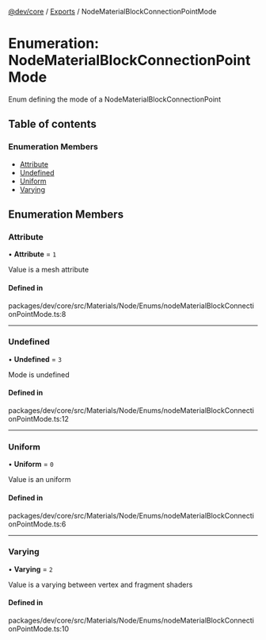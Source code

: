 [@dev/core](../README.md) / [Exports](../modules.md) / NodeMaterialBlockConnectionPointMode

# Enumeration: NodeMaterialBlockConnectionPointMode

Enum defining the mode of a NodeMaterialBlockConnectionPoint

## Table of contents

### Enumeration Members

- [Attribute](NodeMaterialBlockConnectionPointMode.md#attribute)
- [Undefined](NodeMaterialBlockConnectionPointMode.md#undefined)
- [Uniform](NodeMaterialBlockConnectionPointMode.md#uniform)
- [Varying](NodeMaterialBlockConnectionPointMode.md#varying)

## Enumeration Members

### Attribute

• **Attribute** = ``1``

Value is a mesh attribute

#### Defined in

packages/dev/core/src/Materials/Node/Enums/nodeMaterialBlockConnectionPointMode.ts:8

___

### Undefined

• **Undefined** = ``3``

Mode is undefined

#### Defined in

packages/dev/core/src/Materials/Node/Enums/nodeMaterialBlockConnectionPointMode.ts:12

___

### Uniform

• **Uniform** = ``0``

Value is an uniform

#### Defined in

packages/dev/core/src/Materials/Node/Enums/nodeMaterialBlockConnectionPointMode.ts:6

___

### Varying

• **Varying** = ``2``

Value is a varying between vertex and fragment shaders

#### Defined in

packages/dev/core/src/Materials/Node/Enums/nodeMaterialBlockConnectionPointMode.ts:10
